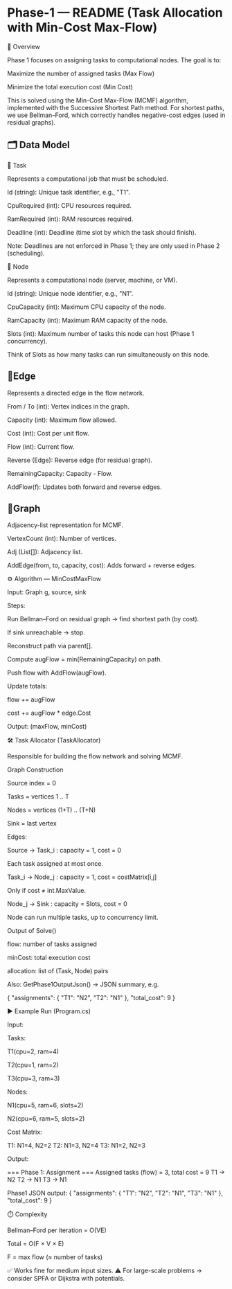 # Phase-1 — README (Task Allocation with Min-Cost Max-Flow)
📌 Overview

Phase 1 focuses on assigning tasks to computational nodes.
The goal is to:

Maximize the number of assigned tasks (Max Flow)

Minimize the total execution cost (Min Cost)

This is solved using the Min-Cost Max-Flow (MCMF) algorithm, implemented with the Successive Shortest Path method.
For shortest paths, we use Bellman–Ford, which correctly handles negative-cost edges (used in residual graphs).

## 🗂️ Data Model
🔹 Task

Represents a computational job that must be scheduled.

Id (string): Unique task identifier, e.g., "T1".

CpuRequired (int): CPU resources required.

RamRequired (int): RAM resources required.

Deadline (int): Deadline (time slot by which the task should finish).

Note: Deadlines are not enforced in Phase 1; they are only used in Phase 2 (scheduling).

🔹 Node

Represents a computational node (server, machine, or VM).

Id (string): Unique node identifier, e.g., "N1".

CpuCapacity (int): Maximum CPU capacity of the node.

RamCapacity (int): Maximum RAM capacity of the node.

Slots (int): Maximum number of tasks this node can host (Phase 1 concurrency).

Think of Slots as how many tasks can run simultaneously on this node.

## 🔹Edge

Represents a directed edge in the flow network.

From / To (int): Vertex indices in the graph.

Capacity (int): Maximum flow allowed.

Cost (int): Cost per unit flow.

Flow (int): Current flow.

Reverse (Edge): Reverse edge (for residual graph).

RemainingCapacity: Capacity - Flow.

AddFlow(f): Updates both forward and reverse edges.

## 🔹Graph

Adjacency-list representation for MCMF.

VertexCount (int): Number of vertices.

Adj (List<Edge>[]): Adjacency list.

AddEdge(from, to, capacity, cost): Adds forward + reverse edges.

⚙️ Algorithm — MinCostMaxFlow

Input: Graph g, source, sink

Steps:

Run Bellman–Ford on residual graph → find shortest path (by cost).

If sink unreachable → stop.

Reconstruct path via parent[].

Compute augFlow = min(RemainingCapacity) on path.

Push flow with AddFlow(augFlow).

Update totals:

flow += augFlow

cost += augFlow * edge.Cost

Output: (maxFlow, minCost)

🛠️ Task Allocator (TaskAllocator)

Responsible for building the flow network and solving MCMF.

Graph Construction

Source index = 0

Tasks = vertices 1 .. T

Nodes = vertices (1+T) .. (T+N)

Sink = last vertex

Edges:

Source → Task_i : capacity = 1, cost = 0

Each task assigned at most once.

Task_i → Node_j : capacity = 1, cost = costMatrix[i,j]

Only if cost ≠ int.MaxValue.

Node_j → Sink : capacity = Slots, cost = 0

Node can run multiple tasks, up to concurrency limit.

Output of Solve()

flow: number of tasks assigned

minCost: total execution cost

allocation: list of (Task, Node) pairs

Also:
GetPhase1OutputJson() → JSON summary, e.g.

{
  "assignments": {
    "T1": "N2",
    "T2": "N1"
  },
  "total_cost": 9
}

▶️ Example Run (Program.cs)

Input:

Tasks:

T1(cpu=2, ram=4)

T2(cpu=1, ram=2)

T3(cpu=3, ram=3)

Nodes:

N1(cpu=5, ram=6, slots=2)

N2(cpu=6, ram=5, slots=2)

Cost Matrix:

T1: N1=4, N2=2
T2: N1=3, N2=4
T3: N1=2, N2=3


Output:

=== Phase 1: Assignment ===
Assigned tasks (flow) = 3, total cost = 9
  T1 -> N2
  T2 -> N1
  T3 -> N1

Phase1 JSON output:
{
  "assignments": {
    "T1": "N2",
    "T2": "N1",
    "T3": "N1"
  },
  "total_cost": 9
}

⏱️ Complexity

Bellman–Ford per iteration = O(VE)

Total = O(F × V × E)

F = max flow (≈ number of tasks)

✅ Works fine for medium input sizes.
⚠️ For large-scale problems → consider SPFA or Dijkstra with potentials.